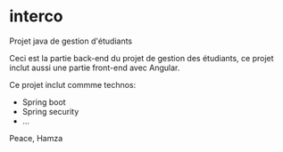 # interco
Projet java de gestion d'étudiants

Ceci est la partie back-end du projet de gestion des étudiants, ce projet inclut aussi une partie front-end avec Angular.

Ce projet inclut commme technos:
- Spring boot
- Spring security
- ...

Peace,
Hamza
